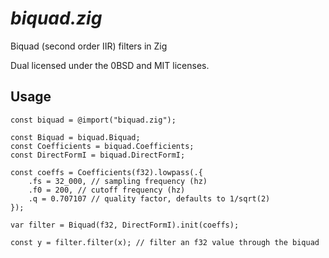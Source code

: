 # _biquad.zig_

Biquad (second order IIR) filters in Zig

Dual licensed under the 0BSD and MIT licenses.

## Usage

```zig
const biquad = @import("biquad.zig");

const Biquad = biquad.Biquad;
const Coefficients = biquad.Coefficients;
const DirectFormI = biquad.DirectFormI;

const coeffs = Coefficients(f32).lowpass(.{
    .fs = 32_000, // sampling frequency (hz)
    .f0 = 200, // cutoff frequency (hz)
    .q = 0.707107 // quality factor, defaults to 1/sqrt(2)
});

var filter = Biquad(f32, DirectFormI).init(coeffs);

const y = filter.filter(x); // filter an f32 value through the biquad
```
